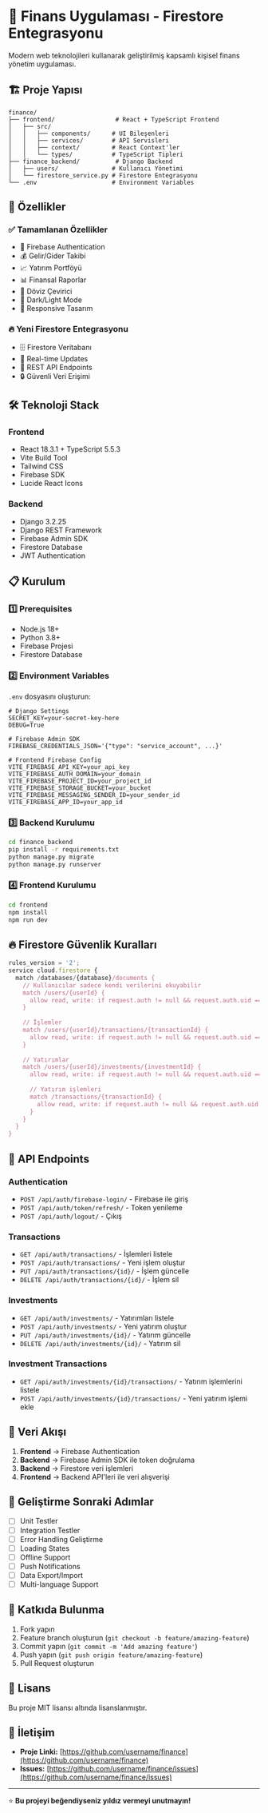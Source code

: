 # 🚀 Finans Uygulaması - Firestore Entegrasyonu

Modern web teknolojileri kullanarak geliştirilmiş kapsamlı kişisel finans yönetim uygulaması.

## 🏗️ **Proje Yapısı**

```
finance/
├── frontend/                 # React + TypeScript Frontend
│   ├── src/
│   │   ├── components/      # UI Bileşenleri
│   │   ├── services/        # API Servisleri
│   │   ├── context/         # React Context'ler
│   │   └── types/           # TypeScript Tipleri
├── finance_backend/          # Django Backend
│   ├── users/               # Kullanıcı Yönetimi
│   └── firestore_service.py # Firestore Entegrasyonu
└── .env                     # Environment Variables
```

## 🚀 **Özellikler**

### ✅ **Tamamlanan Özellikler**
- 🔐 Firebase Authentication
- 💰 Gelir/Gider Takibi
- 📈 Yatırım Portföyü
- 📊 Finansal Raporlar
- 💱 Döviz Çevirici
- 🌙 Dark/Light Mode
- 📱 Responsive Tasarım

### 🔥 **Yeni Firestore Entegrasyonu**
- 🗄️ Firestore Veritabanı
- 🔄 Real-time Updates
- 📡 REST API Endpoints
- 🔒 Güvenli Veri Erişimi

## 🛠️ **Teknoloji Stack**

### **Frontend**
- React 18.3.1 + TypeScript 5.5.3
- Vite Build Tool
- Tailwind CSS
- Firebase SDK
- Lucide React Icons

### **Backend**
- Django 3.2.25
- Django REST Framework
- Firebase Admin SDK
- Firestore Database
- JWT Authentication

## 📋 **Kurulum**

### 1️⃣ **Prerequisites**
- Node.js 18+
- Python 3.8+
- Firebase Projesi
- Firestore Database

### 2️⃣ **Environment Variables**
`.env` dosyasını oluşturun:

```env
# Django Settings
SECRET_KEY=your-secret-key-here
DEBUG=True

# Firebase Admin SDK
FIREBASE_CREDENTIALS_JSON='{"type": "service_account", ...}'

# Frontend Firebase Config
VITE_FIREBASE_API_KEY=your_api_key
VITE_FIREBASE_AUTH_DOMAIN=your_domain
VITE_FIREBASE_PROJECT_ID=your_project_id
VITE_FIREBASE_STORAGE_BUCKET=your_bucket
VITE_FIREBASE_MESSAGING_SENDER_ID=your_sender_id
VITE_FIREBASE_APP_ID=your_app_id
```

### 3️⃣ **Backend Kurulumu**
```bash
cd finance_backend
pip install -r requirements.txt
python manage.py migrate
python manage.py runserver
```

### 4️⃣ **Frontend Kurulumu**
```bash
cd frontend
npm install
npm run dev
```

## 🔥 **Firestore Güvenlik Kuralları**

```javascript
rules_version = '2';
service cloud.firestore {
  match /databases/{database}/documents {
    // Kullanıcılar sadece kendi verilerini okuyabilir
    match /users/{userId} {
      allow read, write: if request.auth != null && request.auth.uid == userId;
    }
    
    // İşlemler
    match /users/{userId}/transactions/{transactionId} {
      allow read, write: if request.auth != null && request.auth.uid == userId;
    }
    
    // Yatırımlar
    match /users/{userId}/investments/{investmentId} {
      allow read, write: if request.auth != null && request.auth.uid == userId;
      
      // Yatırım işlemleri
      match /transactions/{transactionId} {
        allow read, write: if request.auth != null && request.auth.uid == userId;
      }
    }
  }
}
```

## 📡 **API Endpoints**

### **Authentication**
- `POST /api/auth/firebase-login/` - Firebase ile giriş
- `POST /api/auth/token/refresh/` - Token yenileme
- `POST /api/auth/logout/` - Çıkış

### **Transactions**
- `GET /api/auth/transactions/` - İşlemleri listele
- `POST /api/auth/transactions/` - Yeni işlem oluştur
- `PUT /api/auth/transactions/{id}/` - İşlem güncelle
- `DELETE /api/auth/transactions/{id}/` - İşlem sil

### **Investments**
- `GET /api/auth/investments/` - Yatırımları listele
- `POST /api/auth/investments/` - Yeni yatırım oluştur
- `PUT /api/auth/investments/{id}/` - Yatırım güncelle
- `DELETE /api/auth/investments/{id}/` - Yatırım sil

### **Investment Transactions**
- `GET /api/auth/investments/{id}/transactions/` - Yatırım işlemlerini listele
- `POST /api/auth/investments/{id}/transactions/` - Yeni yatırım işlemi ekle

## 🔄 **Veri Akışı**

1. **Frontend** → Firebase Authentication
2. **Backend** → Firebase Admin SDK ile token doğrulama
3. **Backend** → Firestore veri işlemleri
4. **Frontend** → Backend API'leri ile veri alışverişi

## 🚀 **Geliştirme Sonraki Adımlar**

- [ ] Unit Testler
- [ ] Integration Testler
- [ ] Error Handling Geliştirme
- [ ] Loading States
- [ ] Offline Support
- [ ] Push Notifications
- [ ] Data Export/Import
- [ ] Multi-language Support

## 📝 **Katkıda Bulunma**

1. Fork yapın
2. Feature branch oluşturun (`git checkout -b feature/amazing-feature`)
3. Commit yapın (`git commit -m 'Add amazing feature'`)
4. Push yapın (`git push origin feature/amazing-feature`)
5. Pull Request oluşturun

## 📄 **Lisans**

Bu proje MIT lisansı altında lisanslanmıştır.

## 🤝 **İletişim**

- **Proje Linki:** [https://github.com/username/finance](https://github.com/username/finance)
- **Issues:** [https://github.com/username/finance/issues](https://github.com/username/finance/issues)

---

⭐ **Bu projeyi beğendiyseniz yıldız vermeyi unutmayın!** 